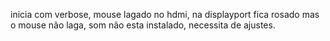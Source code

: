 inicia com verbose, mouse lagado no hdmi, na displayport fica rosado mas o mouse não laga, som não esta instalado, necessita de ajustes.
